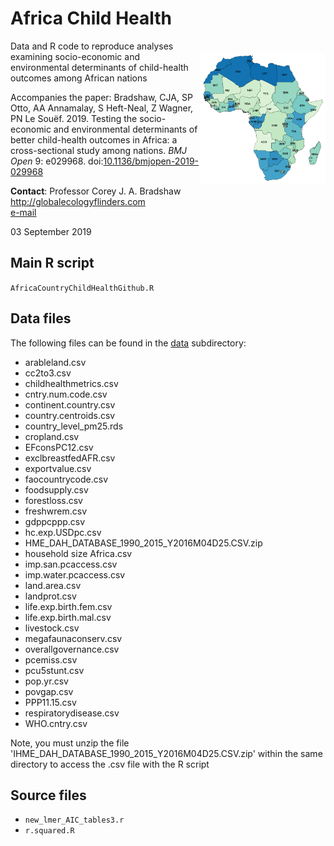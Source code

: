 # Africa Child Health
<img align="right" src="AfricaChildHealth.png" alt="Child Health" width="200" style="margin-top: 20px">

Data and R code to reproduce analyses examining socio-economic and environmental determinants of child-health outcomes among African nations

Accompanies the paper: Bradshaw, CJA, SP Otto, AA Annamalay, S Heft-Neal, Z Wagner, PN Le Souëf. 2019. Testing the socio-economic and environmental determinants of better child-health outcomes in Africa: a cross-sectional study among nations. <em>BMJ Open</em> 9: e029968. doi:<a href="http://doi.org/10.1136/bmjopen-2019-029968">10.1136/bmjopen-2019-029968</a>

<strong>Contact</strong>: Professor Corey J. A. Bradshaw <br>
http://globalecologyflinders.com <br>
<a href="mailto:corey.bradshaw@flinders.edu.au">e-mail</a>

03 September 2019

## Main R script
<code>AfricaCountryChildHealthGithub.R</code>

## Data files
The following files can be found in the <a href="https://github.com/cjabradshaw/AfricaChildHealth/tree/master/data">data</a> subdirectory:

- arableland.csv
- cc2to3.csv
- childhealthmetrics.csv
- cntry.num.code.csv
- continent.country.csv
- country.centroids.csv
- country_level_pm25.rds
- cropland.csv
- EFconsPC12.csv
- exclbreastfedAFR.csv
- exportvalue.csv
- faocountrycode.csv
- foodsupply.csv
- forestloss.csv
- freshwrem.csv
- gdppcppp.csv
- hc.exp.USDpc.csv
- HME_DAH_DATABASE_1990_2015_Y2016M04D25.CSV.zip
- household size Africa.csv
- imp.san.pcaccess.csv
- imp.water.pcaccess.csv
- land.area.csv
- landprot.csv
- life.exp.birth.fem.csv
- life.exp.birth.mal.csv
- livestock.csv
- megafaunaconserv.csv
- overallgovernance.csv
- pcemiss.csv
- pcu5stunt.csv
- pop.yr.csv
- povgap.csv
- PPP11.15.csv
- respiratorydisease.csv
- WHO.cntry.csv

Note, you must unzip the file 'IHME_DAH_DATABASE_1990_2015_Y2016M04D25.CSV.zip' within the same directory to access the .csv file with the R script

## Source files
- <code>new_lmer_AIC_tables3.r</code>
- <code>r.squared.R</code>
